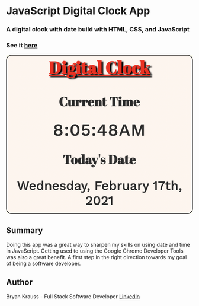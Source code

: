 # JavaScript Digital Clock App

### A digital clock with date build with HTML, CSS, and JavaScript 

### See it [here](https://bryangk.github.io/digital_clock/)

![](Digital_clock_BryanGK.png)

## Summary
Doing this app was a great way to sharpen my skills on using date and time in JavaScript. Getting used to using the Google Chrome Developer Tools was also a great benefit. A first step in the right direction towards my goal of being a software developer.

## Author

Bryan Krauss - Full Stack Software Developer [LinkedIn](https://www.linkedin.com/in/bryan-krauss-556b3a200/)
